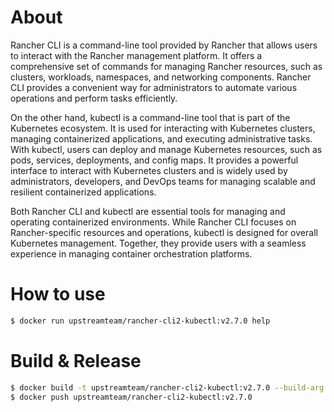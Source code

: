 # About

Rancher CLI is a command-line tool provided by Rancher that allows users to interact with the Rancher management platform. It offers a comprehensive set of commands for managing Rancher resources, such as clusters, workloads, namespaces, and networking components. Rancher CLI provides a convenient way for administrators to automate various operations and perform tasks efficiently.

On the other hand, kubectl is a command-line tool that is part of the Kubernetes ecosystem. It is used for interacting with Kubernetes clusters, managing containerized applications, and executing administrative tasks. With kubectl, users can deploy and manage Kubernetes resources, such as pods, services, deployments, and config maps. It provides a powerful interface to interact with Kubernetes clusters and is widely used by administrators, developers, and DevOps teams for managing scalable and resilient containerized applications.

Both Rancher CLI and kubectl are essential tools for managing and operating containerized environments. While Rancher CLI focuses on Rancher-specific resources and operations, kubectl is designed for overall Kubernetes management. Together, they provide users with a seamless experience in managing container orchestration platforms.

# How to use

```bash
$ docker run upstreamteam/rancher-cli2-kubectl:v2.7.0 help
```

# Build & Release

```bash
$ docker build -t upstreamteam/rancher-cli2-kubectl:v2.7.0 --build-arg CLI_VERSION=v2.7.0 .
$ docker push upstreamteam/rancher-cli2-kubectl:v2.7.0
```
